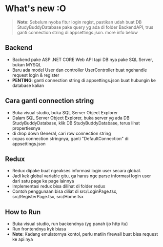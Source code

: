 # What's new :O
>**Note**: Sebelum nyoba fitur login regist, pastikan udah buat DB StudyBuddyDatabase pake query yg ada di folder BackendAPI, trus ganti connection string di appsettings.json. more info below
## Backend
- Backend pake ASP .NET CORE Web API tapi DB nya pake SQL Server, bukan MYSQL
- Baru ada model User dan controller UserController buat ngehandle request login & register
- **PENTING**: ganti connection string di appsettings.json buat hubungin ke database kalian
## Cara ganti connection string
- Buka visual studio, buka SQL Server Object Explorer
- Dalam SQL Server Object Explorer, buka server yg ada DB StudyBuddyDatabase, klik DB StudyBuddyDatabase, terus lihat propertiesnya
- di drop down General, cari row connection string
- copas connection stringnya, ganti "DefaultConnection" di appsettings.json
## Redux
- Redux dipake buat ngeakses informasi login user secara global.
- Jadi kek global variable gitu, ga harus nge parse informasi login user dari satu page ke page lainnya
- Implementasi redux bisa dilihat di folder redux
- Contoh penggunaan bisa diliat di src/LoginPage.tsx, src/RegisterPage.tsx, src/Home.tsx
## How to Run
- Buka visual studio, run backendnya (yg panah ijo http itu)
- Run frontendnya kyk biasa
- **Note**: Kadang emulatornya kontol, perlu matiin firewall buat bisa request ke api nya
